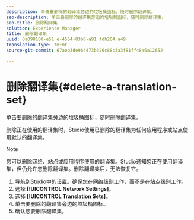 ```yaml
---
description: 单击要删除的翻译集旁边的垃圾桶图标，随时删除翻译集。
seo-description: 单击要删除的翻译集旁边的垃圾桶图标，随时删除翻译集。
seo-title: 删除翻译集
solution: Experience Manager
title: 删除翻译集
uuid: 8a098100-e51 e-4554-83b8-a91 fdb204 a49
translation-type: tm+mt
source-git-commit: 67aeb3de964473b326c88c3a3f81ff48a6a12652

---
```



# 删除翻译集{#delete-a-translation-set}

单击要删除的翻译集旁边的垃圾桶图标，随时删除翻译集。

删除正在使用的翻译集时，Studio使用已删除的翻译集为任何应用程序或站点使用默认的翻译集。

>[!NOTE]
>
>您可以删除网络、站点或应用程序使用的翻译集。Studio通知您正在使用翻译集，但仍允许您删除翻译集。删除翻译集后，无法恢复它。

1. 导航到Studio中的设置。确保您在网络级别工作，而不是在站点级别工作。
1. 选择 **[!UICONTROL Network Settings]**。
1. 选择 **[!UICONTROL Translation Sets]**。
1. 单击要删除的翻译集旁边的垃圾桶图标。
1. 确认您要删除翻译集。
